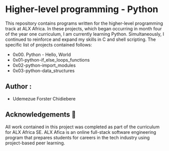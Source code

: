 # Higher-level programming - Python
This repository contains programs written for the higher-level programming track at ALX Africa. In these projects, which began occurring in month four of the year one curriculum, I am currently learning Python. Simultaneously, I continued to reinforce and expand my skills in C and shell scripting. The specific list of projects contained follows:

* 0x00. Python - Hello, World
* 0x01-python-if_else_loops_functions
* 0x02-python-import_modules
* 0x03-python-data_structures
## Author :
* Udemezue Forster Chidiebere <miguel>
## Acknowledgements 🙏
All work contained in this project was completed as part of the curriculum for ALX Africa SE. ALX Afica is an online full-stack software engineering program that prepares students for careers in the tech industry using project-based peer learning.

